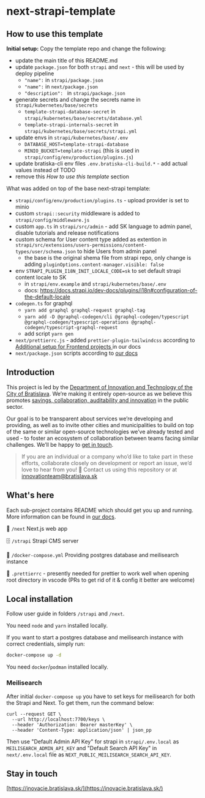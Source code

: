 # next-strapi-template

## How to use this template

**Initial setup:** Copy the template repo and change the following:

- update the main title of this README.md
- update `package.json` for both `strapi` and `next` - this will be used by deploy pipeline
  - `"name":` in `strapi/package.json`
  - `"name":` in `next/package.json`
  - `"description": ` in `strapi/package.json`
- generate secrets and change the secrets name in `strapi/kubernetes/base/secrets`
  - `template-strapi-database-secret` in `strapi/kubernetes/base/secrets/database.yml`
  - `template-strapi-internals-secret` in `strapi/kubernetes/base/secrets/strapi.yml`
- update envs in `strapi/kubernetes/base/.env`
  - `DATABASE_HOST=template-strapi-database`
  - `MINIO_BUCKET=template-strapi` (this is used in `strapi/config/env/production/plugins.js`)
- update bratiska-cli env files `.env.bratiska-cli-build.*` - add actual values instead of TODO
- remove this *How to use this template* section

What was added on top of the base next-strapi template:

- `strapi/config/env/production/plugins.ts` - upload provider is set to minio
- custom `strapi::security` middleware is added to `strapi/config/middleware.js`
- custom `app.ts` in `strapi/src/admin` - add SK language to admin panel, disable tutorials and release notifications
- custom schema for User content type added as extention in `strapi/src/extensions/users-permissions/content-types/user/schema.json` to hide Users from admin panel
  - the base is the original shema file from strapi repo, only change is adding `pluginOptions.content-manager.visible: false`
- env `STRAPI_PLUGIN_I18N_INIT_LOCALE_CODE=sk` to set default strapi content locale to SK
  - in `strapi/env.example` and `strapi/kubernetes/base/.env`
  - docs: https://docs.strapi.io/dev-docs/plugins/i18n#configuration-of-the-default-locale
- `codegen.ts` for graphql
  - `yarn add graphql graphql-request graphql-tag`
  - `yarn add -D @graphql-codegen/cli @graphql-codegen/typescript @graphql-codegen/typescript-operations @graphql-codegen/typescript-graphql-request`
  - add script `yarn gen`
- `next/prettierrc.js` - added `prettier-plugin-tailwindcss` according to [Additional setup for Frontend projects
  ](https://bratislava.github.io/eslint-and-prettier#additional-setup-for-frontend-projects) in our docs
- `next/package.json` scripts according to [our docs](https://bratislava.github.io/eslint-and-prettier#installation-and-setup)

## Introduction

This project is led by the [Department of Innovation and Technology of the City of Bratislava](https://inovacie.bratislava.sk). We’re making it entirely open-source as we believe this promotes [savings, collaboration, auditability and innovation](https://publiccode.eu) in the public sector.

Our goal is to be transparent about services we’re developing and providing, as well as to invite other cities and municipalities to build on top of the same or similar open-source technologies we’ve already tested and used - to foster an ecosystem of collaboration between teams facing similar challenges. We’ll be happy to [get in touch](mailto:innovationteam@bratislava.sk).

> If you are an individual or a company who’d like to take part in these efforts, collaborate closely on development or report an issue, we’d love to hear from you! 🙌 Contact us using this repository or at [innovationteam@bratislava.sk](mailto:innovationteam@bratislava.sk)

## What's here

Each sub-project contains README which should get you up and running. More information can be found in [our docs](https://bratislava.github.io).

🏡 `/next` Next.js web app

🗄️ `/strapi` Strapi CMS server

🐳 `/docker-compose.yml` Providing postgres database and meilisearch instance

💅 `.prettierrc` - presently needed for prettier to work well when opening root directory in vscode (PRs to get rid of it & config it better are welcome)

## Local installation

Follow user guide in folders `/strapi` and `/next`.

You need `node` and `yarn` installed locally.

If you want to start a postgres database and meilisearch instance with correct credentials, simply run:

```bash
docker-compose up -d
```

You need `docker`/`podman` installed locally.

### Meilisearch

After initial `docker-compose up` you have to set keys for meilisearch for both the Strapi and Next. To get them, run the command below:

```
curl --request GET \
  --url http://localhost:7700/keys \
  --header 'Authorization: Bearer masterKey' \
  --header 'Content-Type: application/json' | json_pp
```

Then use "Default Admin API Key" for strapi in `strapi/.env.local` as `MEILISEARCH_ADMIN_API_KEY` and "Default Search API Key" in `next/.env.local` file as `NEXT_PUBLIC_MEILISEARCH_SEARCH_API_KEY`.

## Stay in touch

[https://inovacie.bratislava.sk/](https://inovacie.bratislava.sk/)
